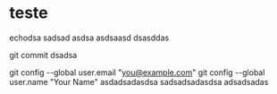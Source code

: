 # teste
echodsa
sadsad
asdsa
asdsaasd
dsasddas

git commit dsadsa

git config --global user.email "you@example.com"
git config --global user.name "Your Name"
asdadsadasdsa
sadsadsadasdsa
adsadsadas